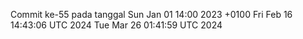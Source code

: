 Commit ke-55 pada tanggal Sun Jan 01 14:00 2023 +0100
Fri Feb 16 14:43:06 UTC 2024
Tue Mar 26 01:41:59 UTC 2024
